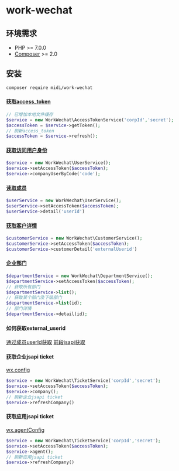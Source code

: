 # work-wechat
## 环境需求

- PHP >= 7.0.0
- [Composer](https://getcomposer.org/) >= 2.0

## 安装

```bash
composer require midi/work-wechat
```

#### [获取access_token](https://developer.work.weixin.qq.com/document/path/91039)
```php
// 已增加本地文件缓存
$service = new WorkWechat\AccessTokenService('corpId','secret');
$accessToken = $service->getToken();
// 刷新access_token
$accessToken = $service->refresh();

```

#### [获取访问用户身份](https://developer.work.weixin.qq.com/document/path/91023)
```php
$service = new WorkWechat\UserService();
$service->setAccessToken($accessToken);
$service->companyUserByCode('code');
```
#### [读取成员](https://developer.work.weixin.qq.com/document/path/90196)
```php
$userService = new WorkWechat\UserService();
$userService->setAccessToken($accessToken);
$userService->detail('userId')
```

#### [获取客户详情](https://developer.work.weixin.qq.com/document/path/92114)
```php
$customerService = new WorkWechat\CustomerService();
$customerService->setAccessToken($accessToken);
$customerService->customerDetail('externalUserid')
```

#### [企业部门]()
```php
$departmentService = new WorkWechat\DepartmentService();
$departmentService->setAccessToken($accessToken);
// 获取所有部门
$departmentService->list();
// 获取某个部门及下级部门
$departmentService->list(id);
// 部门详情
$departmentService->detail(id);
```

#### 如何获取external_userid
[通过成员userId获取](https://developer.work.weixin.qq.com/document/path/92113)
[前段jsapi获取](https://developer.work.weixin.qq.com/document/path/91799)

#### 获取企业jsapi ticket
[wx.config](https://developer.work.weixin.qq.com/document/path/94313)
```php
$service = new WorkWechat\TicketService('corpId','secret');
$service->setAccessToken($accessToken);
$service->company();
// 刷新企业jsapi ticket
$service->refreshCompany()
```

#### 获取应用jsapi ticket
[wx.agentConfig](https://developer.work.weixin.qq.com/document/path/94313)
```php
$service = new WorkWechat\TicketService('corpId','secret');
$service->setAccessToken($accessToken);
$service->agent();
// 刷新应用jsapi ticket
$service->refreshCompany()
```
